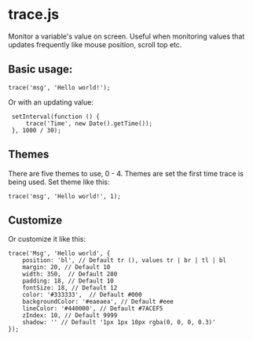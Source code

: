 trace.js
========

Monitor a variable's value on screen. Useful when monitoring values that updates frequently like mouse position, scroll top etc.

Basic usage:
-----------

    trace('msg', 'Hello world!');

 Or with an updating value:

     setInterval(function () {
         trace('Time', new Date().getTime());
     }, 1000 / 30);


Themes
------

There are five themes to use, 0 - 4. Themes are set the first time trace is being used. Set theme like this:

    trace('msg', 'Hello world!', 1);

Customize
---------

Or customize it like this:

    trace('Msg', 'Hello world', {
        position: 'bl', // Default tr (), values tr | br | tl | bl
        margin: 20, // Default 10
        width: 350,  // Default 280
        padding: 18, // Default 10
        fontSize: 18, // Default 12
        color: '#333333',  // Default #000
        backgroundColor: '#eaeaea', // Default #eee
        lineColor: '#440000', // Default #7ACEF5
        zIndex: 10, // Default 9999
        shadow: '' // Default '1px 1px 10px rgba(0, 0, 0, 0.3)'
    });

